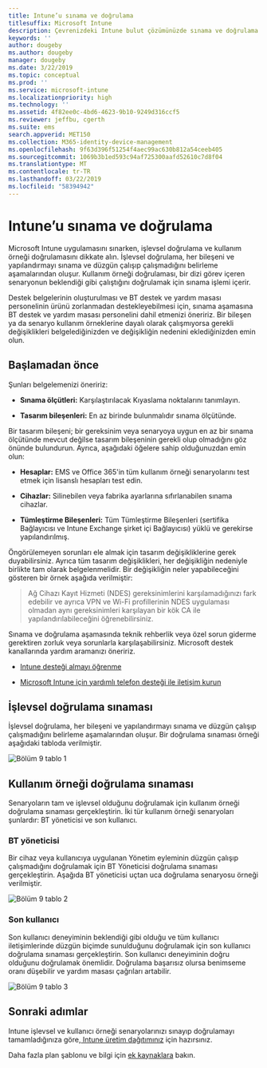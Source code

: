 ```yaml
---
title: Intune’u sınama ve doğrulama
titlesuffix: Microsoft Intune
description: Çevrenizdeki Intune bulut çözümünüzde sınama ve doğrulama yapma.
keywords: ''
author: dougeby
ms.author: dougeby
manager: dougeby
ms.date: 3/22/2019
ms.topic: conceptual
ms.prod: ''
ms.service: microsoft-intune
ms.localizationpriority: high
ms.technology: ''
ms.assetid: 4f82ee0c-4bd6-4623-9b10-9249d316ccf5
ms.reviewer: jeffbu, cgerth
ms.suite: ems
search.appverid: MET150
ms.collection: M365-identity-device-management
ms.openlocfilehash: 9f63d396f51254f4aec99ac630b812a54ceeb405
ms.sourcegitcommit: 1069b3b1ed593c94af725300aafd52610c7d8f04
ms.translationtype: MT
ms.contentlocale: tr-TR
ms.lasthandoff: 03/22/2019
ms.locfileid: "58394942"
---
```

# <a name="intune-testing-and-validation"></a>Intune’u sınama ve doğrulama

Microsoft Intune uygulamasını sınarken, işlevsel doğrulama ve kullanım örneği doğrulamasını dikkate alın. İşlevsel doğrulama, her bileşeni ve yapılandırmayı sınama ve düzgün çalışıp çalışmadığını belirleme aşamalarından oluşur. Kullanım örneği doğrulaması, bir dizi görev içeren senaryonun beklendiği gibi çalıştığını doğrulamak için sınama işlemi içerir. 

Destek belgelerinin oluşturulması ve BT destek ve yardım masası personelinin ürünü zorlanmadan destekleyebilmesi için, sınama aşamasına BT destek ve yardım masası personelini dahil etmenizi öneririz. Bir bileşen ya da senaryo kullanım örneklerine dayalı olarak çalışmıyorsa gerekli değişiklikleri belgelediğinizden ve değişikliğin nedenini eklediğinizden emin olun.

## <a name="before-you-begin"></a>Başlamadan önce

Şunları belgelemenizi öneririz:

-   **Sınama ölçütleri:** Karşılaştırılacak Kıyaslama noktalarını tanımlayın.

-   **Tasarım bileşenleri:** En az birinde bulunmalıdır sınama ölçütünde.

Bir tasarım bileşeni; bir gereksinim veya senaryoya uygun en az bir sınama ölçütünde mevcut değilse tasarım bileşeninin gerekli olup olmadığını göz önünde bulundurun. Ayrıca, aşağıdaki öğelere sahip olduğunuzdan emin olun:

-   **Hesaplar:** EMS ve Office 365'in tüm kullanım örneği senaryolarını test etmek için lisanslı hesapları test edin.

-   **Cihazlar:** Silinebilen veya fabrika ayarlarına sıfırlanabilen sınama cihazlar.

-   **Tümleştirme Bileşenleri:** Tüm Tümleştirme Bileşenleri (sertifika Bağlayıcısı ve Intune Exchange şirket içi Bağlayıcısı) yüklü ve gerekirse yapılandırılmış.

Öngörülemeyen sorunları ele almak için tasarım değişikliklerine gerek duyabilirsiniz. Ayrıca tüm tasarım değişiklikleri, her değişikliğin nedeniyle birlikte tam olarak belgelenmelidir. Bir değişikliğin neler yapabileceğini gösteren bir örnek aşağıda verilmiştir:

<blockquote>Ağ Cihazı Kayıt Hizmeti (NDES) gereksinimlerini karşılamadığınızı fark edebilir ve ayrıca VPN ve Wi-Fi profillerinin NDES uygulaması olmadan aynı gereksinimleri karşılayan bir kök CA ile yapılandırılabileceğini öğrenebilirsiniz.</blockquote>

Sınama ve doğrulama aşamasında teknik rehberlik veya özel sorun giderme gerektiren zorluk veya sorunlarla karşılaşabilirsiniz. Microsoft destek kanallarında yardım aramanızı öneririz.

-   [Intune desteği almayı öğrenme](get-support.md)

-   [Microsoft Intune için yardımlı telefon desteği ile iletişim kurun](get-support.md)

## <a name="functional-validation-testing"></a>İşlevsel doğrulama sınaması

İşlevsel doğrulama, her bileşeni ve yapılandırmayı sınama ve düzgün çalışıp çalışmadığını belirleme aşamalarından oluşur. Bir doğrulama sınaması örneği aşağıdaki tabloda verilmiştir.

![Bölüm 9 tablo 1](./media/section-9-image-1-table.PNG)

## <a name="use-case-validation-testing"></a>Kullanım örneği doğrulama sınaması

Senaryoların tam ve işlevsel olduğunu doğrulamak için kullanım örneği doğrulama sınaması gerçekleştirin. İki tür kullanım örneği senaryoları şunlardır: BT yöneticisi ve son kullanıcı.

### <a name="it-admin"></a>BT yöneticisi

Bir cihaz veya kullanıcıya uygulanan Yönetim eyleminin düzgün çalışıp çalışmadığını doğrulamak için BT Yöneticisi doğrulama sınaması gerçekleştirin. Aşağıda BT yöneticisi uçtan uca doğrulama senaryosu örneği verilmiştir.

![Bölüm 9 tablo 2](./media/section-9-image-2-table.PNG)

### <a name="end-user"></a>Son kullanıcı

Son kullanıcı deneyiminin beklendiği gibi olduğu ve tüm kullanıcı iletişimlerinde düzgün biçimde sunulduğunu doğrulamak için son kullanıcı doğrulama sınaması gerçekleştirin. Son kullanıcı deneyiminin doğru olduğunu doğrulamak önemlidir. Doğrulama başarısız olursa benimseme oranı düşebilir ve yardım masası çağrıları artabilir.

![Bölüm 9 tablo 3](./media/section-9-image-3-table.PNG)

## <a name="next-steps"></a>Sonraki adımlar

Intune işlevsel ve kullanıcı örneği senaryolarınızı sınayıp doğrulamayı tamamladığınıza göre,[ Intune üretim dağıtımınız](planning-guide-rollout-plan.md) için hazırsınız.

Daha fazla plan şablonu ve bilgi için [ek kaynaklara](planning-guide-resources.md) bakın.
